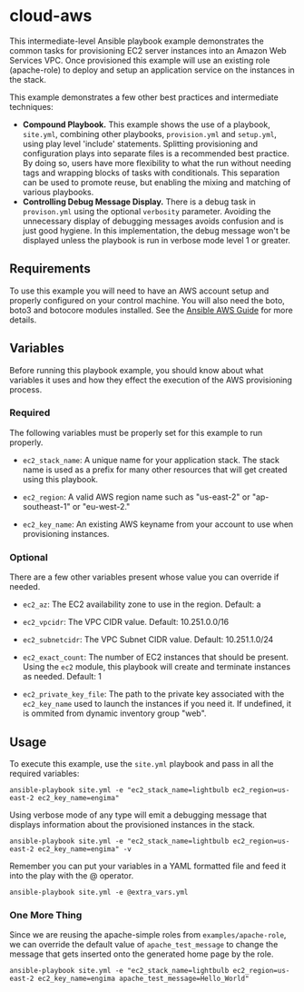 # cloud-aws 

This intermediate-level Ansible playbook example demonstrates the common tasks for provisioning EC2 server instances into an Amazon Web Services VPC. Once provisioned this example will use an existing role (apache-role) to deploy and setup an application service on the instances in the stack.

This example demonstrates a few other best practices and intermediate techniques:

* **Compound Playbook.** This example shows the use of a playbook, `site.yml`, combining other playbooks, `provision.yml` and `setup.yml`, using play level 'include' statements. Splitting provisioning and configuration plays into separate files is a recommended best practice. By doing so, users have more flexibility to what the run without needing tags and wrapping blocks of tasks with conditionals. This separation can be used to promote reuse, but enabling the mixing and matching of various playbooks.
* **Controlling Debug Message Display.** There is a debug task in `provison.yml` using the optional `verbosity` parameter. Avoiding the unnecessary display of debugging messages avoids confusion and is just good hygiene. In this implementation, the debug message won't be displayed unless the playbook is run in verbose mode level 1 or greater.

## Requirements

To use this example you will need to have an AWS account setup and properly configured on your control machine. You will also need the boto, boto3 and botocore modules installed. See the [Ansible AWS Guide](http://docs.ansible.com/ansible/guide_aws.html) for more details.

## Variables

Before running this playbook example, you should know about what variables it uses and how they effect the execution of the AWS provisioning process.

### Required

The following variables must be properly set for this example to run properly.

* `ec2_stack_name`: A unique name for your application stack. The stack name is used as a prefix for many other resources that will get created using this playbook. 

* `ec2_region`: A valid AWS region name such as "us-east-2" or "ap-southeast-1" or "eu-west-2."

* `ec2_key_name`: An existing AWS keyname from your account to use when provisioning instances.

### Optional

There are a few other variables present whose value you can override if needed.

* `ec2_az`: The EC2 availability zone to use in the region. Default: a

* `ec2_vpcidr`: The VPC CIDR value. Default: 10.251.0.0/16

* `ec2_subnetcidr`: The VPC Subnet CIDR value. Default: 10.251.1.0/24

* `ec2_exact_count`: The number of EC2 instances that should be present. Using the `ec2` module, this playbook will create and terminate instances as needed. Default: 1

* `ec2_private_key_file`: The path to the private key associated with the `ec2_key_name` used to launch the instances if you need it. If undefined, it is ommited from dynamic inventory group "web".

## Usage

To execute this example, use the `site.yml` playbook and pass in all the required variables:

```
ansible-playbook site.yml -e "ec2_stack_name=lightbulb ec2_region=us-east-2 ec2_key_name=engima"
```

Using verbose mode of any type will emit a debugging message that displays information about the provisioned instances in the stack.

```
ansible-playbook site.yml -e "ec2_stack_name=lightbulb ec2_region=us-east-2 ec2_key_name=engima" -v
```

Remember you can put your variables in a YAML formatted file and feed it into the play with the @ operator.

```
ansible-playbook site.yml -e @extra_vars.yml
```

### One More Thing

Since we are reusing the apache-simple roles from `examples/apache-role`, we can override the default value of `apache_test_message` to change the message that gets inserted onto the generated home page by the role.

```
ansible-playbook site.yml -e "ec2_stack_name=lightbulb ec2_region=us-east-2 ec2_key_name=engima apache_test_message=Hello_World"
```

